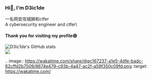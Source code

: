 ### Hi👋, I'm D3ic1de

一名网安攻城狮和ctfer\
A cybersecurity engineer and ctfer\
#### Thank you for visiting my profile😄
![D3ic1de's GitHub stats](https://github-readme-stats.vercel.app/api?username=D3ic1de)\
![](https://github-readme-streak-stats.herokuapp.com/?user=D3ic1de)
  
.. image:: https://wakatime.com/share/@ec167237-a1e5-4dfe-badc-62cffd2b7509/8674e479-c93b-4a47-ac2f-a59f350c09fd.png
    :target: https://wakatime.com/

<!--
**D3ic1de/D3ic1de** is a ✨ _special_ ✨ repository because its `README.md` (this file) appears on your GitHub profile.

Here are some ideas to get you started:

- 🔭 I’m currently working on ...
- 🌱 I’m currently learning ...
- 👯 I’m looking to collaborate on ...
- 🤔 I’m looking for help with ...
- 💬 Ask me about ...
- 📫 How to reach me: ...
- 😄 Pronouns: ...
- ⚡ Fun fact: ...
-->
